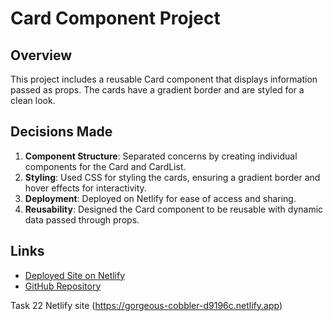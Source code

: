 # Card Component Project

## Overview

This project includes a reusable Card component that displays information passed as props. The cards have a gradient border and are styled for a clean look.

## Decisions Made

1. **Component Structure**: Separated concerns by creating individual components for the Card and CardList.
2. **Styling**: Used CSS for styling the cards, ensuring a gradient border and hover effects for interactivity.
3. **Deployment**: Deployed on Netlify for ease of access and sharing.
4. **Reusability**: Designed the Card component to be reusable with dynamic data passed through props.

## Links

- [Deployed Site on Netlify](https://harmonious-horse-99a9ba.netlify.app)
- [GitHub Repository](https://github.com/Faizcasm/reactprops.git)

Task 22 Netlify site (https://gorgeous-cobbler-d9196c.netlify.app)
